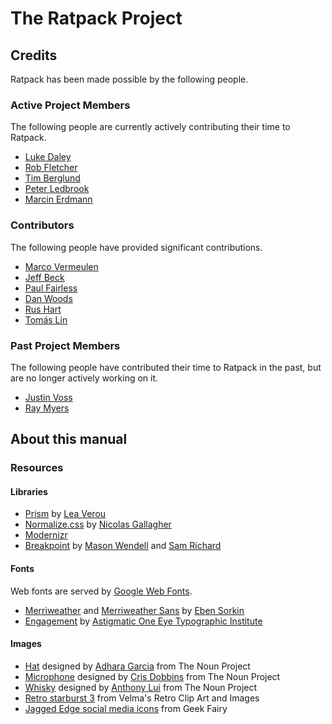 # The Ratpack Project

## Credits

Ratpack has been made possible by the following people.

### Active Project Members

The following people are currently actively contributing their time to Ratpack.

* [Luke Daley](https://github.com/alkemist)
* [Rob Fletcher](https://github.com/robfletcher)
* [Tim Berglund](https://github.com/tlberglund)
* [Peter Ledbrook](https://github.com/pledbrook)
* [Marcin Erdmann](https://github.com/erdi)

### Contributors

The following people have provided significant contributions.

* [Marco Vermeulen](https://github.com/marcoVermeulen)
* [Jeff Beck](https://github.com/beckje01)
* [Paul Fairless](https://github.com/paulfairless)
* [Dan Woods](https://github.com/danveloper)
* [Rus Hart](https://github.com/rhart)
* [Tomás Lin](https://github.com/tomaslin)

### Past Project Members

The following people have contributed their time to Ratpack in the past, but are no longer actively working on it.

* [Justin Voss](https://github.com/Vossy)
* [Ray Myers](https://github.com/raymyers)

## About this manual

### Resources

#### Libraries

* [Prism](http://prismjs.com/) by [Lea Verou](http://lea.verou.me/)
* [Normalize.css](git.io/normalize) by [Nicolas Gallagher](https://github.com/necolas)
* [Modernizr](http://modernizr.com/)
* [Breakpoint](http://breakpoint-sass.com/) by [Mason Wendell](http://thecodingdesigner.com/) and [Sam Richard](http://snugug.com/)

#### Fonts

Web fonts are served by [Google Web Fonts](http://www.google.com/fonts/).

* [Merriweather](http://www.google.com/fonts/specimen/Merriweather) and [Merriweather Sans](http://www.google.com/fonts/specimen/Merriweather+Sans) by [Eben Sorkin](http://ebensorkin.wordpress.com/about-eben-sorkin/)
* [Engagement](http://www.google.com/fonts/specimen/Engagement) by [Astigmatic One Eye Typographic Institute](http://www.astigmatic.com/)

#### Images

* [Hat](http://thenounproject.com/noun/hat/#icon-No884) designed by [Adhara Garcia](http://thenounproject.com/adhara.garcia) from The Noun Project
* [Microphone](http://thenounproject.com/noun/microphone/#icon-No8999) designed by [Cris Dobbins](http://thenounproject.com/crisdobbins) from The Noun Project
* [Whisky](http://thenounproject.com/noun/whisky/#icon-No7964) designed by [Anthony Lui](http://thenounproject.com/noallegiances) from The Noun Project
* [Retro starburst 3](http://free-retro-graphics.com/2011/02/retro-starburst-3/) from Velma's Retro Clip Art and Images
* [Jagged Edge social media icons](http://geekfairy.co.uk/free-jagged-edge-coloured-social-media-icons/) from Geek Fairy
